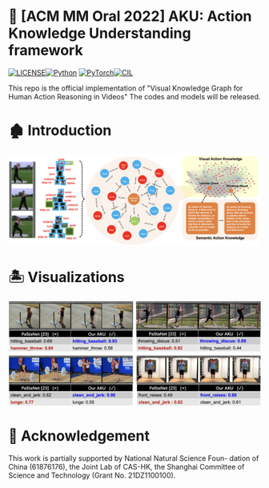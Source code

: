 # 🚀 [ACM MM  Oral  2022] AKU: Action Knowledge Understanding framework

[![LICENSE](https://img.shields.io/badge/license-MIT-green?style=flat-square)](https://github.com/yaoyao-liu/class-incremental-learning/blob/master/LICENSE)[![Python](https://img.shields.io/badge/python-3.8-blue.svg?style=flat-square&logo=python&color=3776AB&logoColor=3776AB)](https://www.python.org/) [![PyTorch](https://img.shields.io/badge/pytorch-1.8-%237732a8?style=flat-square&logo=PyTorch&color=EE4C2C)](https://pytorch.org/)[![CIL](https://img.shields.io/badge/ClassIncrementalLearning-SOTA-success??style=for-the-badge&logo=appveyor)](https://paperswithcode.com/task/incremental-learning)

This repo is the official implementation of "Visual Knowledge Graph for Human Action Reasoning in Videos" 
The codes and models will be released.


# 🏚️ Introduction
![teaser](img/framework.png)



# 🏝️ Visualizations
![teaser](img/vis.png)




# 🏰 Acknowledgement
This work is partially supported by National Natural Science Foun-
dation of China (61876176), the Joint Lab of CAS-HK, the Shanghai
Committee of Science and Technology (Grant No. 21DZ1100100).
